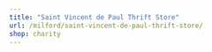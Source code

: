 ```yaml
---
title: "Saint Vincent de Paul Thrift Store"
url: /milford/saint-vincent-de-paul-thrift-store/
shop: charity
---
```

